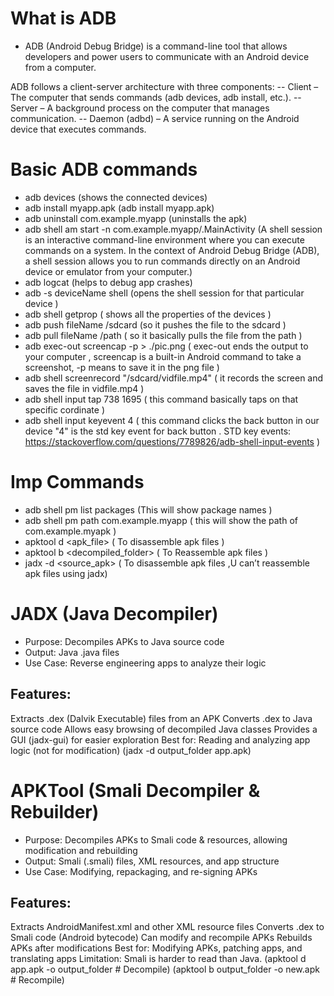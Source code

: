 # What is ADB
- ADB (Android Debug Bridge) is a command-line tool that allows developers and power users to communicate with an Android device from a computer.

ADB follows a client-server architecture with three components:
-- Client – The computer that sends commands (adb devices, adb install, etc.).
-- Server – A background process on the computer that manages communication.
-- Daemon (adbd) – A service running on the Android device that executes commands.

# Basic ADB commands 
- adb devices (shows the connected devices)
- adb install myapp.apk (adb install myapp.apk)
- adb uninstall com.example.myapp (uninstalls the apk)
- adb shell am start -n com.example.myapp/.MainActivity (A shell session is an interactive command-line environment where you can execute commands on a system. In the context of Android Debug Bridge (ADB), a shell session allows you to run commands directly on an Android device or emulator from your computer.)
- adb logcat (helps to debug app crashes)
- adb -s deviceName shell (opens the shell session for that particular device )
- adb shell getprop ( shows all the properties of the devices )
- adb push fileName /sdcard (so it pushes the file to the sdcard ) 
- adb pull fileName /path ( so it basically pulls the file from the path )
- adb exec-out screencap -p > ./pic.png ( exec-out ends the output to your computer , screencap is a built-in Android command to take a screenshot, -p means to save it in the png file )
- adb shell screenrecord "/sdcard/vidfile.mp4" ( it records the screen and saves the file in vidfile.mp4 )
- adb shell input tap 738 1695 ( this command basically taps on that specific cordinate  )
- adb shell input keyevent 4 ( this command clicks the back button in our device "4" is the std key event for back button . STD key events: https://stackoverflow.com/questions/7789826/adb-shell-input-events )


# Imp Commands
- adb shell pm list packages (This will show package names )
- adb shell pm path com.example.myapp ( this will show the path of com.example.myapk )
- apktool d <apk_file> ( To disassemble apk files )
- apktool b <decompiled_folder> ( To Reassemble apk files )
- jadx -d <destination> <source_apk> ( To disassemble apk files ,U can’t reassemble apk files using jadx)


# JADX (Java Decompiler)
- Purpose: Decompiles APKs to Java source code
- Output: Java .java files
- Use Case: Reverse engineering apps to analyze their logic

## Features:
Extracts .dex (Dalvik Executable) files from an APK
Converts .dex to Java source code
Allows easy browsing of decompiled Java classes
Provides a GUI (jadx-gui) for easier exploration
Best for: Reading and analyzing app logic (not for modification)
(jadx -d output_folder app.apk)

# APKTool (Smali Decompiler & Rebuilder)
- Purpose: Decompiles APKs to Smali code & resources, allowing modification and rebuilding
- Output: Smali (.smali) files, XML resources, and app structure
- Use Case: Modifying, repackaging, and re-signing APKs

## Features:

Extracts AndroidManifest.xml and other XML resource files
Converts .dex to Smali code (Android bytecode)
Can modify and recompile APKs
Rebuilds APKs after modifications
Best for: Modifying APKs, patching apps, and translating apps
Limitation: Smali is harder to read than Java.
(apktool d app.apk -o output_folder  # Decompile)
(apktool b output_folder -o new.apk  # Recompile)
